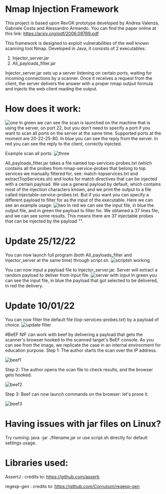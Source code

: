 # Nmap Injection Framework
This project is based upon RevOK prototype developed by Andrea Valenza, Gabriele Costa and Alessandro Armando. You can find the paper online at this link: https://arxiv.org/pdf/2006.09769.pdf

This framework is designed to exploit vulnerabilities of the well known scanning tool Nmap.
Developed in Java, it consists of 2 executables:
1. Injector_server.jar
2. All_payloads_filter.jar

Injector_server.jar sets up a server listening on certain ports, waiting for incoming connections by a scanner.
Once it receives a request from the client, the server delivers the answer with a proper nmap output formula and injects the web client reading the output.

# How does it work:
![one](https://user-images.githubusercontent.com/89973113/208695942-f899937f-13a0-4695-87f6-5fad4b411e25.png)
In green we can see the scan is launched on the machine that is using the server, on port 22, but you don't need to specify a port 
if you want to scan all ports on the server at the same time. 
Supported ports at the moment are 20-22-25-80.
In blue you can see the reply from the server.
In red you can see the reply to the client, correctly injected.

Example scan all ports:
![three](https://user-images.githubusercontent.com/89973113/208711680-3f6bad71-f797-4352-912e-727196377a97.png)

All_payloads_filter.jar takes a file named top-services-probes.txt (which contains all the probes from nmap-service-probes that belong to top services we manually filtered for, see: match-topservices.txt and extractTopServices.sh) and looks for match directives that can be injected with a certain payload. 
We use a general payload by default, which contains most of the injection characters known, and we print the output to a file called injectable-service-probes.txt. 
But if you want you can specify a different payload to filter for as the input of the executable.
Here we can see an example usage: 
![two](https://user-images.githubusercontent.com/89973113/208699089-ebb2e6c7-7661-41af-b4c3-919e434188e2.png)
In red we can see the input file, in blue the output file, and in green the payload to filter for.
We obtained a 37 lines file, and we can see some results. This means there are 37 injectable probes that can be injected by the payload "<script>alert(1)</script>".

# Update 25/12/22

You can now launch full program (both All_payloads_filter and Injector_server at the same time) through script.sh.
![scriptsh working](https://user-images.githubusercontent.com/89973113/209472628-0fb9c98a-fed1-4926-9118-47da7b9571da.png)

You can now input a payload file to Injector_server.jar. Server will extract a random payload to deliver from input file.
![server with input](https://user-images.githubusercontent.com/89973113/209472701-a13000ed-21db-48a4-89fc-997ee33c016b.png)
In green you can see the input file, in blue the payload that got selected to be delivered, in red the delivery.

# Update 10/01/22

You can now filter the default file (top-services-probes.txt) by a payload of choice.
![update filter](https://user-images.githubusercontent.com/89973113/211525656-7257d8be-e0c5-4b9e-844a-8a8897532225.png)

#BeEF
NIF can work with beef by delivering a payload that gets the scanner's browser hooked to the scanned target's BeEF console. As you can see from the image, we replicate the case in an internal environment for education purpose.
Step 1: The author starts the scan over the IP address.

![beef1](https://user-images.githubusercontent.com/89973113/211528728-01978586-a59d-47eb-9510-13e7d6616196.png)

Step 2: The author opens the scan file to check results, and the browser gets hooked.

![beef2](https://user-images.githubusercontent.com/89973113/211528960-5231e2ce-a7c5-4142-b2b3-5ad80cfde940.png)

Step 3: Beef can now launch commands on the browser: let's prove it.

![beef3](https://user-images.githubusercontent.com/89973113/211529061-6e5bbbe9-0d0c-46a4-a7b7-d341cf79a1da.png)

# Having issues with jar files on Linux? 

Try running: java -jar ./filename.jar or use script.sh directly for default settings usage.


# Libraries used: 

AssertJ : credits to: https://github.com/assertj.

regexp-gen : credits to: https://github.com/Cornutum/regexp-gen

